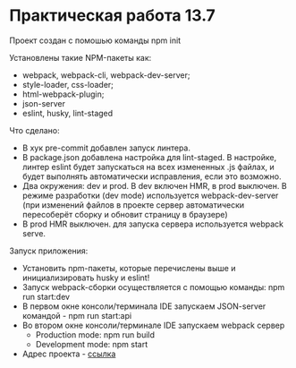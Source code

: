 <h1>Практическая работа 13.7</h1>
<p>Проект создан с помошью команды npm init</p>
<p>Установлены такие NPM-пакеты как:</p>
<ul>
    <li>webpack, webpack-cli, webpack-dev-server;</li>
    <li>style-loader, css-loader;</li>
    <li>html-webpack-plugin;</li>
    <li>json-server</li>
    <li>eslint, husky, lint-staged</li>
</ul>
<p>Что сделано:</p>
<ul>
    <li>В хук pre-commit добавлен запуск линтера.</li>
    <li>В package.json добавлена настройка для lint-staged. В настройке, линтер eslint будет запускаться на всех измененных .js файлах, и будет выполнять автоматически исправления, если это возможно.</li>
    <li>Два окружения: dev и prod. В dev включен HMR, в prod выключен. В режиме разработки (dev mode) используется webpack-dev-server (при изменений файлов в проекте сервер автоматически пересоберёт сборку и обновит страницу в браузере)</li>
    <li>В prod HMR выключен. для запуска сервера используется webpack serve.</li>
</ul>
<p>Запуск приложения:</p>
<ul>
    <li>Установить npm-пакеты, которые перечислены выше и инициализировать husky и eslint!</li>
    <li>Запуск webpack-сборки осуществляется с помощью команды: npm run start:dev</li>
    <li>В первом окне консоли/терминала IDE запускаем JSON-server командой - npm run start:api</li>
    <li>Во втором окне консоли/терминале IDE запускаем webpack сервер
        <ul>
            <li>Production mode: npm run build</li>
            <li>Development mode: npm start</li>
        </ul>
    </li>
    <li>Адрес проекта - <a href="http://localhost:8080/">ссылка</a></li>
</ul>